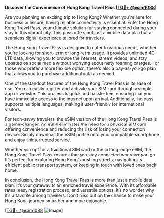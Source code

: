 **Discover the Convenience of Hong Kong Travel Pass [[TG💪+ @esim1088](https://t.me/s/esim1088)]**

Are you planning an exciting trip to Hong Kong? Whether you're here for business or leisure, having reliable connectivity is essential. Enter the Hong Kong Travel Pass, your ultimate solution for staying connected during your stay in this vibrant city. This pass offers not just a mobile data plan but a seamless digital experience tailored for travelers.

The Hong Kong Travel Pass is designed to cater to various needs, whether you're looking for short-term or long-term usage. It provides unlimited 4G LTE data, allowing you to browse the internet, stream videos, and stay updated on social media without worrying about hefty roaming charges. For those who prefer a more flexible option, there's also a pay-as-you-go plan that allows you to purchase additional data as needed.

One of the standout features of the Hong Kong Travel Pass is its ease of use. You can easily register and activate your SIM card through a simple app or website. This process is quick and hassle-free, ensuring that you have immediate access to the internet upon arrival. Additionally, the pass supports multiple languages, making it user-friendly for international visitors.

For tech-savvy travelers, the eSIM version of the Hong Kong Travel Pass is a game-changer. An eSIM eliminates the need for a physical SIM card, offering convenience and reducing the risk of losing your connection device. Simply download the eSIM profile onto your compatible smartphone and enjoy uninterrupted service.

Whether you opt for a traditional SIM card or the cutting-edge eSIM, the Hong Kong Travel Pass ensures that you stay connected wherever you go. It’s perfect for exploring Hong Kong’s bustling streets, navigating its efficient public transport system, or keeping in touch with loved ones back home.

In conclusion, the Hong Kong Travel Pass is more than just a mobile data plan; it’s your gateway to an enriched travel experience. With its affordable rates, easy registration process, and versatile options, it’s no wonder why it’s a favorite among travelers. Don’t miss out on the chance to make your Hong Kong journey smoother and more enjoyable. 

[[TG💪+ @esim1088](https://t.me/s/esim1088) ![Image](https://i.postimg.cc/Y0z9fWf4/image.png)]